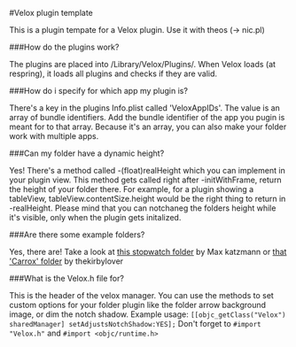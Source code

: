 #Velox plugin template

This is a plugin tempate for a Velox plugin. Use it with theos (-> nic.pl)


###How do the plugins work?

The plugins are placed into /Library/Velox/Plugins/. When Velox loads (at respring), it loads all plugins and checks if they are valid. 

###How do i specify for which app my plugin is?

There's a key in the plugins Info.plist called 'VeloxAppIDs'. The value is an array of bundle identifiers. Add the bundle identifier of the app you pugin is meant for to that array. Because it's an array, you can also make your folder work with multiple apps.

###Can my folder have a dynamic height?

Yes! There's a method called -(float)realHeight which you can implement in your plugin view. This method gets called right after -initWithFrame, return the height of your folder there. For example, for a plugin showing a tableView, tableView.contentSize.height would be the right thing to return in -realHeight. Please mind that you can notchaneg the folders height while it's visible, only when the plugin gets initalized.

###Are there some example folders?

Yes, there are! Take a look at [this stopwatch folder](https://github.com/maxkatzmann/Velox-Stopwatch) by Max katzmann or [that 'Carrox' folder](https://github.com/hbang/Carrox) by thekirbylover 

###What is the Velox.h file for?

This is the header of the velox manager. You can use the methods to set custom options for your folder plugin like the folder arrow background image, or dim the notch shadow.
Example usage:
		```[[objc_getClass("Velox") sharedManager] setAdjustsNotchShadow:YES];```
Don't forget to ```#import "Velox.h"``` and ```#import <objc/runtime.h>```
